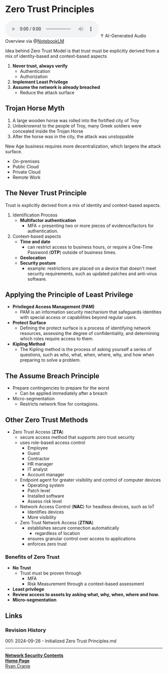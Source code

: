 # Zero Trust Principles

<audio controls>
    <source src="https://github.com/ryancranie/notes/raw/refs/heads/main/Attachments/Audio/Zero Trust Principles.mp3" type="audio/mpeg">
    Your browser does not support the audio tag.
</audio>
↑ AI-Generated Audio Overview via @<a href="https://notebooklm.google/">NotebookLM</a>

Idea behind Zero Trust Model is that trust must be explicitly derived from a mix of identity-based and context-based aspects
1. **Never trust, always verify**
	- Authentication
	- Authorization
2. **Implement Least Privilege**
3. **Assume the network is already breached**
	- Reduce the attack surface

## Trojan Horse Myth
1. A large wooden horse was rolled into the fortified city of Troy
2. Unbeknownst to the people of Troy, many Greek soldiers were concealed inside the Trojan Horse
3. After the horse was in the city, the attack was unstoppable

New Age business requires more decentralization, which largens the attack surface.
- On-premises
- Public Cloud
- Private Cloud
- Remote Work

## The Never Trust Principle
Trust is explicitly derived from a mix of identity and context-based aspects.
1. Identification Process
	- **Multifactor authentication**
		- MFA = presenting two or more pieces of evidence/factors for authentication.
2. Context-based aspects
	- **Time and date**
		- can restrict access to business hours, or require a One-Time Password (**OTP**) outside of business times.
	- **Geolocation**
	- **Security posture**
		- example: restrictions are placed on a device that doesn't meet security requirements, such as updated patches and anti-virus software.

## Applying the Principle of Least Privilege
- **Privileged Access Management (PAM)**
	- PAM is an information security mechanism that safeguards identities with special access or capabilities beyond regular users. 
- **Protect Surface**
	- Defining the protect surface is a process of identifying network resources, assessing the degree of confidentiality, and determining which roles require access to them.
- **Kipling Method**
	- The Kipling method is the process of asking yourself a series of questions, such as who, what, when, where, why, and how when preparing to solve a problem.

## The Assume Breach Principle
- Prepare contingencies to prepare for the worst
	- Can be applied immediately after a breach
- Micro-segmentation
	- Restricts network flow for contagions.

## Other Zero Trust Methods
- Zero Trust Access (**ZTA**)
	- secure access method that supports zero trust security
	- uses role-based access control
		- Employee
		- Guest
		- Contractor
		- HR manager
		- IT analyst
		- Account manager
	- Endpoint agent for greater visibility and control of computer devices
		- Operating system
		- Patch level
		- Installed software
		- Assess risk level
	- Network Access Control (**NAC**) for headless devices, such as IoT
		- Identifies devices
		- More visibility
	- Zero Trust Network Access (**ZTNA**)
		- establishes secure connection automatically
			- regardless of location
		- ensures granular control over access to applications
		- enforces zero trust

### Benefits of Zero Trust
- **No Trust**
	- Trust must be proven through
		- MFA
		- Risk Measurement through a context-based assessment
- **Least privilege**
- **Review access to assets by asking what, why, when, where and how.**
- **Micro-segmentation**
## Links
### Revision History
001: 2024-09-26 - Initialized Zero Trust Principles.md

---
<b>[Network Security Contents](https://notes.ryancranie.com/Contents/Network%20Security%20Contents)<br>[Home Page](https://notes.ryancranie.com)<br></b>[Ryan Cranie](https://www.ryancranie.com)